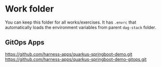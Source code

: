 # Work folder

You can keep this folder for all works/exercises. It has `.envrc` that automatically loads the environment variables from parent `dag-stack` folder.

## GitOps Apps

<https://github.com/harness-apps/quarkus-springboot-demo.git>
<https://github.com/harness-apps/quarkus-springboot-demo-gitops.git>
